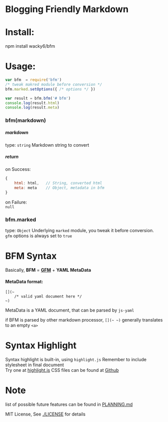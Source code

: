 Blogging Friendly Markdown
===

# Install:
npm install wacky6/bfm

# Usage:
```JavaScript
var bfm  = require('bfm')
/* tweak makred module before conversion */
bfm.marked.setOptions({ /* options */ })

var result = bfm.bfm('# bfm')
console.log(result.html)
console.log(result.meta)
```

### bfm(markdown)
##### markdown
type: `string`
Markdown string to convert
##### return
on Success: 
```JavaScript
{
    html: html,   // String, converted html
    meta: meta    // Object, metadata in bfm
}
```
on Failure:  
`null`

### bfm.marked
type: `Object`
Underlying `marked` module, you tweak it before conversion.  
`gfm` options is always set to `true`



# BFM Syntax
Basically, **BFM** = [**GFM**](https://help.github.com/articles/github-flavored-markdown/) + **YAML MetaData**
#### MetaData format:
```
[](~
    /* valid yaml document here */
~)
```
MetaData is a YAML document, that can be parsed by `js-yaml`  

if BFM is parsed by other markdown processor, `[](~ ~)` generally translates to an empty `<a>`



# Syntax Highlight
Syntax highlight is built-in, using `highlight.js`
Remember to include stylesheet in final document  
  Try one at [highlight.js](https://highlightjs.org/)
  CSS files can be found at [Github](https://github.com/isagalaev/highlight.js/tree/master/src/styles)



# Note
list of possible future features can be found in [PLANNING.md](./PLANNING.md)

MIT License, See [./LICENSE](./LICENSE) for details
